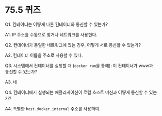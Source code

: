 # 75.5 퀴즈

Q1. 컨테이너는 어떻게 다른 컨테이너와 통신할 수 있는가? 

A1. IP 주소를 수동으로 찾거나 네트워크를 사용한다.

Q2. 컨테이너가 동일한 네트워크에 있는 경우, 어떻게 서로 통신할 수 있는가?

A2. 컨테이너 이름을 주소로 사용할 수 있다.

Q3. 시스템에서 컨테이너를 실행할 때 (`docker run`을 통해): 이 컨테이너가 www과 통신할 수 있는가?

A3. 네

Q4. 컨테이너에서 실행되는 애플리케이션이 로컬 호스트 머신과 어떻게 통신할 수 있는가?

A4. 특별한 `host.docker.internal` 주소를 사용하여.